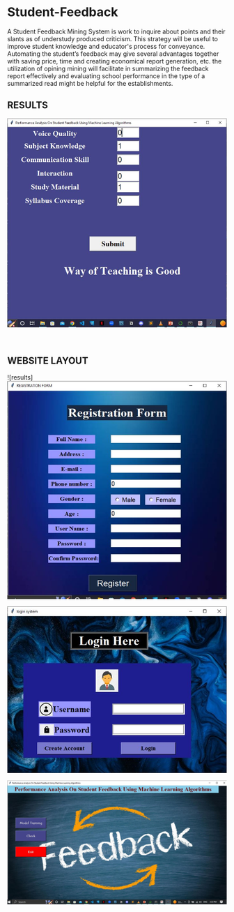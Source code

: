 # Student-Feedback

A Student Feedback Mining System is work to inquire about points and their slants as of understudy produced criticism. This strategy will be useful to improve student knowledge and educator's process for conveyance. Automating the student’s feedback may give several advantages together with saving price, time and creating economical report generation, etc. the utilization of opining mining will facilitate in summarizing the feedback report effectively and evaluating school performance in the type of a summarized read might be helpful for the establishments. 

## RESULTS
![results](check.JPG)

<br>

## WEBSITE LAYOUT
![results]<img src="registration.JPG" width="1000" height="500" />

![results](login.JPG)

![results](gui.JPG)
